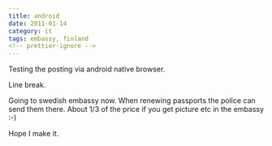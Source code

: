 ```yaml
---
title: android
date: 2011-01-14
category: it
tags: embassy, finland
<!-- prettier-ignore -->
---
```


Testing the posting via android native browser.

Line break.

Going to swedish embassy now. When renewing passports the police can send them there. About 1/3 of the price if you get picture etc in the embassy :-)

Hope I make it.
